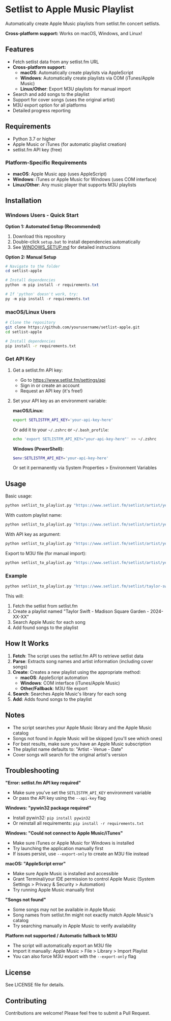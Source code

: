# Setlist to Apple Music Playlist

Automatically create Apple Music playlists from setlist.fm concert setlists.

**Cross-platform support:** Works on macOS, Windows, and Linux!

## Features

- Fetch setlist data from any setlist.fm URL
- **Cross-platform support:**
  - **macOS**: Automatically create playlists via AppleScript
  - **Windows**: Automatically create playlists via COM (iTunes/Apple Music)
  - **Linux/Other**: Export M3U playlists for manual import
- Search and add songs to the playlist
- Support for cover songs (uses the original artist)
- M3U export option for all platforms
- Detailed progress reporting

## Requirements

- Python 3.7 or higher
- Apple Music or iTunes (for automatic playlist creation)
- setlist.fm API key (free)

### Platform-Specific Requirements

- **macOS**: Apple Music app (uses AppleScript)
- **Windows**: iTunes or Apple Music for Windows (uses COM interface)
- **Linux/Other**: Any music player that supports M3U playlists

## Installation

### Windows Users - Quick Start

**Option 1: Automated Setup (Recommended)**
1. Download this repository
2. Double-click `setup.bat` to install dependencies automatically
3. See [WINDOWS_SETUP.md](WINDOWS_SETUP.md) for detailed instructions

**Option 2: Manual Setup**
```powershell
# Navigate to the folder
cd setlist-apple

# Install dependencies
python -m pip install -r requirements.txt

# If 'python' doesn't work, try:
py -m pip install -r requirements.txt
```

### macOS/Linux Users

```bash
# Clone the repository
git clone https://github.com/yourusername/setlist-apple.git
cd setlist-apple

# Install dependencies
pip install -r requirements.txt
```

### Get API Key

1. Get a setlist.fm API key:
   - Go to https://www.setlist.fm/settings/api
   - Sign in or create an account
   - Request an API key (it's free!)

2. Set your API key as an environment variable:

   **macOS/Linux:**
   ```bash
   export SETLISTFM_API_KEY='your-api-key-here'
   ```

   Or add it to your `~/.zshrc` or `~/.bash_profile`:
   ```bash
   echo 'export SETLISTFM_API_KEY="your-api-key-here"' >> ~/.zshrc
   ```

   **Windows (PowerShell):**
   ```powershell
   $env:SETLISTFM_API_KEY='your-api-key-here'
   ```

   Or set it permanently via System Properties > Environment Variables

## Usage

Basic usage:
```bash
python setlist_to_playlist.py "https://www.setlist.fm/setlist/artist/year/venue-id.html"
```

With custom playlist name:
```bash
python setlist_to_playlist.py "https://www.setlist.fm/setlist/artist/year/venue-id.html" --playlist-name "My Custom Playlist"
```

With API key as argument:
```bash
python setlist_to_playlist.py "https://www.setlist.fm/setlist/artist/year/venue-id.html" --api-key "your-api-key"
```

Export to M3U file (for manual import):
```bash
python setlist_to_playlist.py "https://www.setlist.fm/setlist/artist/year/venue-id.html" --export-only --output "my_playlist.m3u"
```

### Example

```bash
python setlist_to_playlist.py "https://www.setlist.fm/setlist/taylor-swift/2024/madison-square-garden-new-york-ny-12345678.html"
```

This will:
1. Fetch the setlist from setlist.fm
2. Create a playlist named "Taylor Swift - Madison Square Garden - 2024-XX-XX"
3. Search Apple Music for each song
4. Add found songs to the playlist

## How It Works

1. **Fetch**: The script uses the setlist.fm API to retrieve setlist data
2. **Parse**: Extracts song names and artist information (including cover songs)
3. **Create**: Creates a new playlist using the appropriate method:
   - **macOS**: AppleScript automation
   - **Windows**: COM interface (iTunes/Apple Music)
   - **Other/Fallback**: M3U file export
4. **Search**: Searches Apple Music's library for each song
5. **Add**: Adds found songs to the playlist

## Notes

- The script searches your Apple Music library and the Apple Music catalog
- Songs not found in Apple Music will be skipped (you'll see which ones)
- For best results, make sure you have an Apple Music subscription
- The playlist name defaults to: "Artist - Venue - Date"
- Cover songs will search for the original artist's version

## Troubleshooting

**"Error: setlist.fm API key required"**
- Make sure you've set the `SETLISTFM_API_KEY` environment variable
- Or pass the API key using the `--api-key` flag

**Windows: "pywin32 package required"**
- Install pywin32: `pip install pywin32`
- Or reinstall all requirements: `pip install -r requirements.txt`

**Windows: "Could not connect to Apple Music/iTunes"**
- Make sure iTunes or Apple Music for Windows is installed
- Try launching the application manually first
- If issues persist, use `--export-only` to create an M3U file instead

**macOS: "AppleScript error"**
- Make sure Apple Music is installed and accessible
- Grant Terminal/your IDE permission to control Apple Music (System Settings > Privacy & Security > Automation)
- Try running Apple Music manually first

**"Songs not found"**
- Some songs may not be available in Apple Music
- Song names from setlist.fm might not exactly match Apple Music's catalog
- Try searching manually in Apple Music to verify availability

**Platform not supported / Automatic fallback to M3U**
- The script will automatically export an M3U file
- Import it manually: Apple Music > File > Library > Import Playlist
- You can also force M3U export with the `--export-only` flag

## License

See LICENSE file for details.

## Contributing

Contributions are welcome! Please feel free to submit a Pull Request.